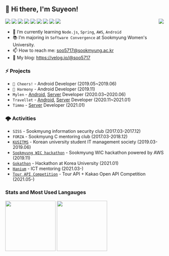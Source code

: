## 💖 Hi there, I'm Suyeon!

<p align="left">
  <img align="right" src="https://hits.seeyoufarm.com/api/count/incr/badge.svg?url=https%3A%2F%2Fgithub.com%2Fsoo5717%2Fsoo5717&count_bg=%234DA5FF&title_bg=%23767676&title=hits&edge_flat=false"/>
  <img src="https://img.shields.io/badge/Java-008FBC?style=flat-square&logo=Java&logoColor=white"/></a>
  <img src="https://img.shields.io/badge/Kotlin-FF8900?style=flat-square&logo=Kotlin&logoColor=white"/></a>
  <img src="https://img.shields.io/badge/JavaScript-FFCA28?style=flat-square&logo=Javascript&logoColor=white"/></a>
  <img src="https://img.shields.io/badge/Python-1991FF?style=flat-square&logo=Python&logoColor=white"/></a> 
  <img src="https://img.shields.io/badge/MySQL-43B6EF?style=flat-square&logo=Mysql&logoColor=white"/></a> 
  <img src="https://img.shields.io/badge/Node.js-5CCF49?style=flat-square&logo=Javascript&logoColor=white"/></a> 
  <img src="https://img.shields.io/badge/AWS-F7981E?style=flat-square&logo=AmazonAWS&logoColor=white"/>
  <img src="https://img.shields.io/badge/Android Studio-3BD480?style=flat-square&logo=Android-Studio&logoColor=white"/>
  <img src="https://img.shields.io/badge/Git-F05032?style=flat-square&logo=Git&logoColor=white"/>
</p>
  
- 🌱 I’m currently learning `Node.js`, `Spring`, `AWS`, `Android`
- 📚 I’m majoring in `Software Convergence` at Sookmyung Women's University.
- 📫 How to reach me: soo5717@sookmyung.ac.kr
- 📝 My blog: https://velog.io/@soo5717


### ⚡ Projects
- `🥇 Cheers!` - Android Developer (2019.05~2019.06) 
- `🥈 Harmony` - Android Developer (2019.11) 
- `Mylen` - [Android](https://github.com/soo5717/Mylen-Android), [Server](https://github.com/soo5717/Mylen-Server) Developer (2020.03~2020.06)
- `Travellet` - [Android](https://github.com/soo5717/2021-Travellet-Android), [Server](https://github.com/soo5717/2021-Travellet-Server) Developer (2020.11~2021.01)
- `Timmo` - [Server](https://github.com/soo5717/2021-songjas-backend) Developer (2021.01)


### 🌩 Activities  
- `SISS` - Sookmyung information security club (2017.03-2017.12)
- `FORZA` - Sookmyung C mentoring club (2017.03-2018.12)
- [`KUSITMS`](https://www.instagram.com/kusitms_official/?hl=ko) - Korean university student IT management society (2019.03-2019.06)
- [`Sookmyung WIC hackathon`](https://www.futurekorea.co.kr/news/articleView.html?idxno=123966) - Sookmyung WIC hackathon powered by AWS (2019.11) 
- [`Gokathon`](https://www.facebook.com/pg/koreahacks/posts/) - Hackathon at Korea University (2021.01)
- [`Hanium`](https://www.hanium.or.kr/portal/index.do) - ICT mentoring (2021.03-)
- [`Tour API Competition`](https://www.2021tourapi.com/index.php) - Tour API + Kakao Open API Competition (2021.05-)


### Stats and Most Used Langauges
<div align=left>
  <img src="https://github-readme-stats.vercel.app/api?username=soo5717&hide=stars&count_private=true&bg_color=30,96b8dc,3ea5db&title_color=fff&text_color=fff" height="160px">
  <img src="https://github-readme-stats.vercel.app/api/top-langs/?username=soo5717&langs_count=4&layout=compact&bg_color=30,96b8dc,3ea5db&title_color=fff&text_color=fff" height="160px">
</div>


<!--
**soo5717/soo5717** is a ✨ _special_ ✨ repository because its `README.md` (this file) appears on your GitHub profile.

Here are some ideas to get you started:

- 🔭 I’m currently working on ...
- 🌱 I’m currently learning ...
- 👯 I’m looking to collaborate on ...
- 🤔 I’m looking for help with ...
- 💬 Ask me about ...
- 📫 How to reach me: ...
- 😄 Pronouns: ...
  --> 
